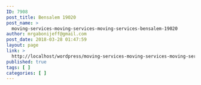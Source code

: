 ```yaml
---
ID: 7908
post_title: Bensalem 19020
post_name: >
  moving-services-moving-services-moving-services-bensalem-19020
author: mrgabonijeff@gmail.com
post_date: 2018-03-28 01:47:59
layout: page
link: >
  http://localhost/wordpress/moving-services-moving-services-moving-services-bensalem-19020/
published: true
tags: [ ]
categories: [ ]
---
```

